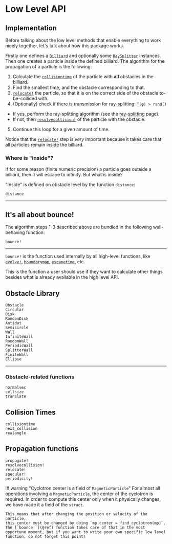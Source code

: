 # Low Level API

## Implementation
Before talking about the low level methods that enable everything to work nicely
together, let's talk about how this package works.

Firstly one defines a [`Billiard`](@ref) and optionally some [`RaySplitter`](@ref) instances. Then one creates a particle inside the defined billiard. The algorithm for the propagation of a particle is the following:

1. Calculate the [`collisiontime`](@ref) of the particle with **all** obstacles in the billiard.
2. Find the smallest time, and the obstacle corresponding to that.
3. [`relocate!`](@ref) the particle, so that it is on the correct side of the obstacle to-be-collided with.
4. (Optionally) check if there is transmission for ray-splitting: `T(φ) > rand()`
  * If yes, perform the ray-splitting algorithm (see the [ray-splitting](ray-splitting) page).
  * If not, then [`resolvecollision!`](@ref) of the particle with the obstacle.

5. Continue this loop for a given amount of time.

Notice that the [`relocate!`](@ref) step is *very* important because it takes care that all particles remain inside the billiard.

### Where is "inside"?
If for some reason (finite numeric precision) a particle goes outside a billiard,
then it will escape to infinity. But what *is* inside?

"Inside" is defined on obstacle level by the function `distance`:
```@docs
distance
```

---

## It's all about bounce!
The algorithm steps 1-3 described above are bundled in the following well-behaving function:
```@docs
bounce!
```
---
`bounce!` is the function used internally by all high-level functions, like [`evolve!`](@ref), [`boundarymap`](@ref), [`escapetime`](@ref), etc.

This is the function a user should use if they want to calculate other things besides what is already available in the high level API.


## Obstacle Library
```@docs
Obstacle
Circular
Disk
RandomDisk
Antidot
Semicircle
Wall
InfiniteWall
RandomWall
PeriodicWall
SplitterWall
FiniteWall
Ellipse
```
---
### Obstacle-related functions
```@docs
normalvec
cellsize
translate
```

## Collision Times
```@docs
collisiontime
next_collision
realangle
```

## Propagation functions
```@docs
propagate!
resolvecollision!
relocate!
specular!
periodicity!
```

!!! warning "Cyclotron center is a field of `MagneticParticle`"
    For almost all operations involving a `MagneticParticle`, the center of
    the cyclotron is required. In order to compute this center only when it
    physically changes, we have made it a field of the `struct`.

    This means that after changing the position or velocity of the particle,
    this center must be changed by doing `mp.center = find_cyclotron(mp)`.
    The [`bounce!`](@ref) function takes care of that in the most opportune moment, but if you want to write your own specific low level function, do not forget this point!
